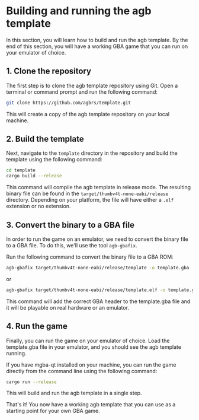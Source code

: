 # Building and running the agb template

In this section, you will learn how to build and run the agb template.
By the end of this section, you will have a working GBA game that you can run on your emulator of choice.

## 1. Clone the repository

The first step is to clone the agb template repository using Git.
Open a terminal or command prompt and run the following command:

```sh
git clone https://github.com/agbrs/template.git
```

This will create a copy of the agb template repository on your local machine.

## 2. Build the template

Next, navigate to the `template` directory in the repository and build the template using the following command:

```sh
cd template
cargo build --release
```

This command will compile the agb template in release mode.
The resulting binary file can be found in the `target/thumbv4t-none-eabi/release` directory.
Depending on your platform, the file will have either a `.elf` extension or no extension.

## 3. Convert the binary to a GBA file

In order to run the game on an emulator, we need to convert the binary file to a GBA file.
To do this, we'll use the tool `agb-gbafix`.

Run the following command to convert the binary file to a GBA ROM:

```sh
agb-gbafix target/thumbv4t-none-eabi/release/template -o template.gba
```

or

```sh
agb-gbafix target/thumbv4t-none-eabi/release/template.elf -o template.gba
```

This command will add the correct GBA header to the template.gba file and it will be playable on real hardware or an emulator.

## 4. Run the game

Finally, you can run the game on your emulator of choice.
Load the template.gba file in your emulator, and you should see the agb template running.

If you have mgba-qt installed on your machine, you can run the game directly from the command line using the following command:

```sh
cargo run --release
```

This will build and run the agb template in a single step.

That's it! You now have a working agb template that you can use as a starting point for your own GBA game.

